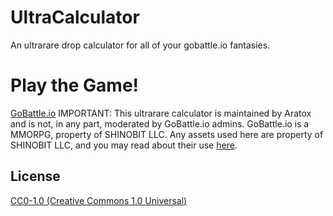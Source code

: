 # UltraCalculator

An ultrarare drop calculator for all of your gobattle.io fantasies.

# Play the Game!

[GoBattle.io](https://gobattle.io/)
IMPORTANT: This ultrarare calculator is maintained by Aratox and is not, in any part, moderated by GoBattle.io admins. GoBattle.io is a MMORPG, property of SHINOBIT LLC. Any assets used here are property of SHINOBIT LLC, and you may read about their use [here](https://gobattle.io/tos.html).

## License

[CC0-1.0 (Creative Commons 1.0 Universal)](https://github.com/Aratox-Official/UltraCalculator?tab=CC0-1.0-1-ov-file)
